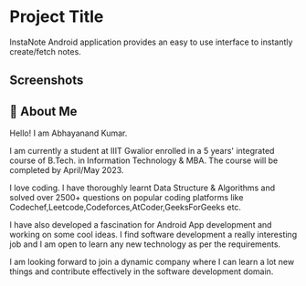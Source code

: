 
# Project Title

InstaNote Android application provides an easy to use interface to instantly create/fetch notes.
## Screenshots


## 🚀 About Me
Hello! I am Abhayanand Kumar.

I am currently a student at IIIT Gwalior enrolled in a 5 years' integrated course of B.Tech. in Information Technology & MBA. The course will be completed by April/May 2023.

I love coding. I have thoroughly learnt Data Structure & Algorithms and solved over 2500+ questions on popular coding platforms like Codechef,Leetcode,Codeforces,AtCoder,GeeksForGeeks etc.

I have also developed a fascination for Android App development and working on some cool ideas. I find software development a really interesting job and I am open to learn any new technology as per the requirements.

I am looking forward to join a dynamic company where I can learn a lot new things and contribute effectively in the software development domain.


